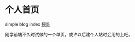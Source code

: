 # 个人首页
simple blog index
[预览](https://clovis0070.github.io/myPage/)

刚学前端不久时试做的一个单页，或许以后建个人站时会用的上吧。
